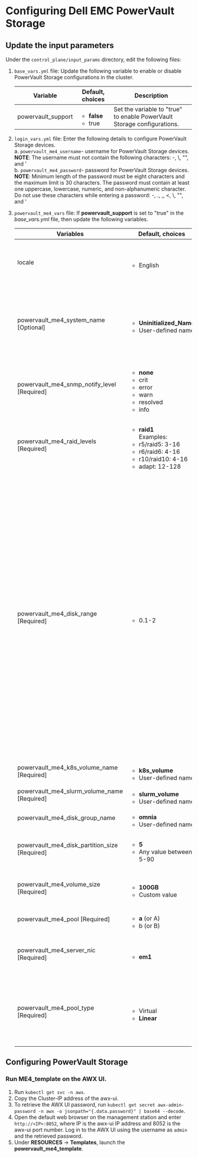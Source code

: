 # Configuring Dell EMC PowerVault Storage  

## Update the input parameters 
Under the `control_plane/input_params` directory, edit the following files:
1. `base_vars.yml` file: Update the following variable to enable or disable PowerVault Storage configurations in the cluster.  

	Variable	|	Default, choices	|	Description
	-------	|	----------------	|	-----------------
	powervault_support	|	<ul><li>**false**</li><li>true</li></ul>	|	Set the variable to "true" to enable PowerVault Storage configurations.  

2. `login_vars.yml` file:  Enter the following details to configure PowerVault Storage devices.  
	a. `powervault_me4_username`- username for PowerVault Storage devices.  
	**NOTE**: The username must not contain the following characters: -, \\, "", and \'  
	b. `powervault_me4_password`- password for PowerVault Storage devices.   
	**NOTE**: Minimum length of the password must be eight characters and the maximum limit is 30 characters. The password must contain at least one uppercase, lowercase, numeric, and non-alphanumeric character. Do not use these characters while entering a password: -, \., \,, \<, \\, "", and \'  

3. `powervault_me4_vars` file: If **powervault_support** is set to "true" in the *base_vars.yml* file, then update the following variables.

	Variables	|	Default, choices	|	Description
	----------------	|	-----------------	|	-----------------
	locale	|	<ul><li>English</li></ul>	|	Represents the selected language. Currently, only English is supported.
	powervault_me4_system_name [Optional]	|	<ul><li>**Uninitialized_Name**</li><li>User-defined name</li></ul>	|	The system name used to identify the PowerVault Storage device. The name should be less than 30 characters and must not contain spaces.
	powervault_me4_snmp_notify_level [Required]	|	<ul><li>**none**</li><li>crit</li><li>error</li><li>warn</li><li>resolved</li><li>info</li></ul>	|	Select the SNMP notification levels for PowerVault Storage devices. 
	powervault_me4_raid_levels	[Required] |	<ul><li>**raid1**</li>Examples:<li>r5/raid5: 3-16</li><li>r6/raid6: 4-16</li><li>r10/raid10: 4-16</li><li>adapt: 12-128</li></ul> |	Enter the required RAID levels and the minimum and maximum number of disks for each RAID levels. 
	powervault_me4_disk_range	[Required]	|	<ul><li>0.1-2</li></ul>	|	Enter the range of disks in the format *enclosure-number.disk-range,enclosure-number.disk-range*. For example, to select disks 3 to 12 in enclosure 1 and to select disks 5 to 23 in enclosure 2, you must enter `1.3-12, 2.5-23`. </br>A RAID 10 or 50 disk group with disks in subgroups are separated by colons (with no spaces). RAID-10 example:1.1-2:1.3-4:1.7,1.10 </br>**NOTE**: Ensure that the entered disk location is empty and the **Usage** column lists the range as **AVAIL**. The disk range specified must be of the same vendor and they must have the same description.  
	powervault_me4_k8s_volume_name [Required] |	<ul><li>**k8s_volume**</li><li>User-defined name</li></ul> |	Enter the Kubernetes volume name.	
	powervault_me4_slurm_volume_name [Required] |	<ul><li>**slurm_volume**</li><li>User-defined name</li></ul> |	Enter the Slurm volume name.
	powervault_me4_disk_group_name |	<ul><li>**omnia**</li><li>User-defined name</li></ul> |	Enter the group name of the disk.
	powervault_me4_disk_partition_size [Required] |	<ul><li>**5**</li><li>Any value between 5-90</li></ul> |	Enter the partition size which would be used as an NFS share.  
	powervault_me4_volume_size [Required] |	<ul><li>**100GB**</li><li>Custom value</li></ul> |	Enter the volume size in the format: *SizeTB*, *SizeGB*, *SizeMB*, or *SizeB*.  
	powervault_me4_pool [Required] |	<ul><li>**a** (or A)</li><li>b (or B)</li></ul> |	Enter the pool for the volume.  
	powervault_me4_server_nic [Required] |	<ul><li>**em1**</li></ul> |	Enter the NIC of the server to which the PowerVault Storage is connected.
	powervault_me4_pool_type [Required] |	<ul><li>Virtual</li><li>**Linear** </li></ul> |	Select the type of pool to be deployed on PowerVault. Ensure that all pools on the device are exclusively virtual or linear.
	
## Configuring PowerVault Storage

### Run ME4_template on the AWX UI.
1. Run `kubectl get svc -n awx`.
2. Copy the Cluster-IP address of the awx-ui. 
3. To retrieve the AWX UI password, run `kubectl get secret awx-admin-password -n awx -o jsonpath="{.data.password}" | base64 --decode`.
4. Open the default web browser on the management station and enter `http://<IP>:8052`, where IP is the awx-ui IP address and 8052 is the awx-ui port number. Log in to the AWX UI using the username as `admin` and the retrieved password.  
5. Under __RESOURCES__ -> __Templates__, launch the **powervault_me4_template**.
